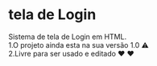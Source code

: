 # tela de Login
Sistema de tela de Login em HTML. <br />
1.O projeto ainda esta na sua versão 1.0 ⚠️ <br />
2.Livre para ser usado e editado ❤️ ❤️ 
